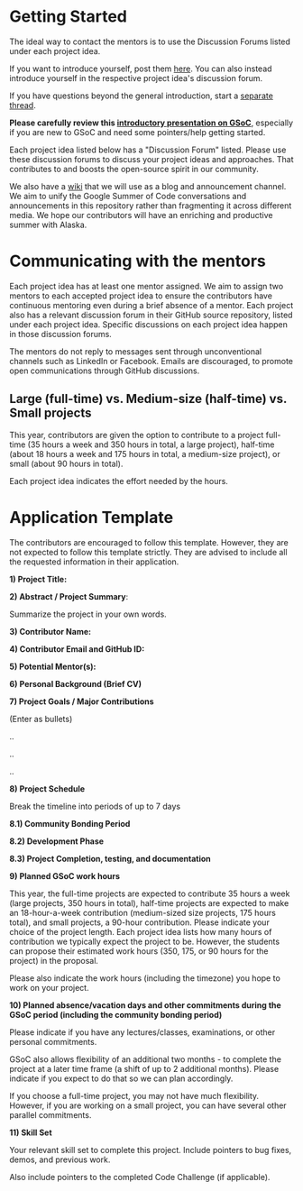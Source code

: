 # Getting Started
The ideal way to contact the mentors is to use the Discussion Forums listed under each project idea. 

If you want to introduce yourself, post them [here](https://github.com/uaanchorage/GSoC/discussions/1). You can also instead introduce yourself in the respective project idea's discussion forum.

If you have questions beyond the general introduction, start a [separate thread](https://github.com/uaanchorage/GSoC/discussions/). 

**Please carefully review this [introductory presentation on GSoC](https://pradeeban.github.io/projects/)**, especially if you are new to GSoC and need some pointers/help getting started.

Each project idea listed below has a "Discussion Forum" listed. Please use these discussion forums to discuss your project ideas and approaches. That contributes to and boosts the open-source spirit in our community. 

We also have a [wiki](https://github.com/uaanchorage/GSoC/wiki) that we will use as a blog and announcement channel. We aim to unify the Google Summer of Code conversations and announcements in this repository rather than fragmenting it across different media. We hope our contributors will have an enriching and productive summer with Alaska.

# Communicating with the mentors

Each project idea has at least one mentor assigned. We aim to assign two mentors to each accepted project idea to ensure the contributors have continuous mentoring even during a brief absence of a mentor. Each project also has a relevant discussion forum in their GitHub source repository, listed under each project idea. Specific discussions on each project idea happen in those discussion forums.

The mentors do not reply to messages sent through unconventional channels such as LinkedIn or Facebook. Emails are discouraged, to promote open communications through GitHub discussions.

## Large (full-time) vs. Medium-size (half-time) vs. Small projects

This year, contributors are given the option to contribute to a project full-time (35 hours a week and 350 hours in total, a large project), half-time (about 18 hours a week and 175 hours in total, a medium-size project), or small (about 90 hours in total). 

Each project idea indicates the effort needed by the hours.

# Application Template

The contributors are encouraged to follow this template. However, they are not expected to follow this template strictly. They are advised to include all the requested information in their application.

**1) Project Title:**

**2) Abstract / Project Summary**:

Summarize the project in your own words.

**3) Contributor Name:**

**4) Contributor Email and GitHub ID:**

**5) Potential Mentor(s):**

**6) Personal Background (Brief CV)**

**7) Project Goals / Major Contributions**

(Enter as bullets)

..
     
..
     
..

**8) Project Schedule**

Break the timeline into periods of up to 7 days

**8.1) Community Bonding Period**

**8.2) Development Phase**

**8.3) Project Completion, testing, and documentation**

**9) Planned GSoC work hours**

This year, the full-time projects are expected to contribute 35 hours a week (large projects, 350 hours in total), half-time projects are expected to make an 18-hour-a-week contribution (medium-sized size projects, 175 hours total), and small projects, a 90-hour contribution. Please indicate your choice of the project length. 
Each project idea lists how many hours of contribution we typically expect the project to be. However, the students can propose their estimated work hours (350, 175, or 90 hours for the project) in the proposal.

Please also indicate the work hours (including the timezone) you hope to work on your project. 

**10) Planned absence/vacation days and other commitments during the GSoC period (including the community bonding period)**

Please indicate if you have any lectures/classes, examinations, or other personal commitments.

GSoC  also allows flexibility of an additional two months - to complete the project at a later time frame (a shift of up to 2 additional months). Please indicate if you expect to do that so we can plan accordingly.

If you choose a full-time project, you may not have much flexibility. However, if you are working on a small project, you can have several other parallel commitments.

**11) Skill Set**

Your relevant skill set to complete this project. Include pointers to bug fixes, demos, and previous work.

Also include pointers to the completed Code Challenge (if applicable).

